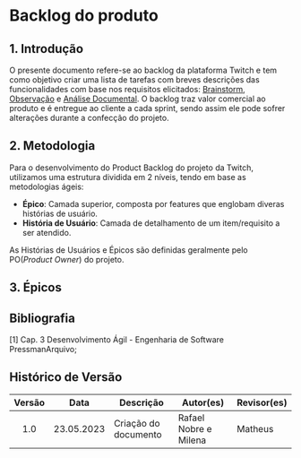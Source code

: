 # Backlog do produto

## 1. Introdução 

O presente documento refere-se ao backlog da plataforma Twitch e tem como objetivo criar uma lista de tarefas com breves descrições das funcionalidades com base nos requisitos elicitados: [Brainstorm](https://requisitos-de-software.github.io/2023.1-Twitch/elicitacao/tecnicas/Brainstorm/), [Observação](https://requisitos-de-software.github.io/2023.1-Twitch/elicitacao/tecnicas/observacao/) e [Análise Documental](https://requisitos-de-software.github.io/2023.1-Twitch/elicitacao/tecnicas/AnaliseDeDocumento/). O backlog traz valor comercial ao produto e é entregue ao cliente a cada sprint, sendo assim ele pode sofrer alterações durante a confecção do projeto. 

## 2. Metodologia 

Para o desenvolvimento do Product Backlog do projeto da Twitch, utilizamos uma estrutura dividida em 2 níveis, tendo em base as metodologias ágeis:

- **Épico**: Camada superior, composta por features que englobam diveras histórias de usuário.
- **História de Usuário**: Camada de detalhamento de um item/requisito a ser atendido.

As Histórias de Usuários e Épicos são definidas geralmente pelo PO(_Product Owner_) do projeto.

## 3. Épicos 


## Bibliografia

[1] Cap. 3 Desenvolvimento Ágil - Engenharia de Software PressmanArquivo;

## Histórico de Versão

| Versão | Data       | Descrição            | Autor(es)     | Revisor(es)   |
| :----: | ---------- | -------------------- | ------------- | ------------- |
| 1.0    | 23.05.2023 | Criação do documento | Rafael Nobre e Milena | Matheus |